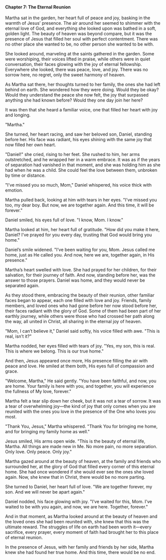 

#### Chapter 7: The Eternal Reunion

Martha sat in the garden, her heart full of peace and joy, basking in the warmth of Jesus’ presence. The air around her seemed to shimmer with the eternal love of God, and everything she looked upon was bathed in a soft, golden light. The beauty of heaven was beyond compare, but it was the presence of Jesus that filled her soul with perfect contentment. There was no other place she wanted to be, no other person she wanted to be with.

She looked around, marveling at the saints gathered in the garden. Some were worshiping, their voices lifted in praise, while others were in quiet conversation, their faces glowing with the joy of eternal fellowship. Everywhere she looked, there was peace, love, and joy. There was no sorrow here, no regret, only the sweet harmony of heaven.

As Martha sat there, her thoughts turned to her family, the ones she had left behind on earth. She wondered how they were doing. Would they be okay? Would they understand the peace she now felt, the joy that surpassed anything she had known before? Would they one day join her here?

It was then that she heard a familiar voice, one that filled her heart with joy and longing.

"Martha."

She turned, her heart racing, and saw her beloved son, Daniel, standing before her. His face was radiant, his eyes shining with the same joy that now filled her own heart.

"Daniel!" she cried, rising to her feet. She rushed to him, her arms outstretched, and he wrapped her in a warm embrace. It was as if the years of separation had vanished in that moment, and she was holding him as she had when he was a child. She could feel the love between them, unbroken by time or distance.

"I’ve missed you so much, Mom," Daniel whispered, his voice thick with emotion.

Martha pulled back, looking at him with tears in her eyes. "I’ve missed you too, my dear boy. But now, we are together again. And this time, it will be forever."

Daniel smiled, his eyes full of love. "I know, Mom. I know."

Martha looked at him, her heart full of gratitude. "How did you make it here, Daniel? I’ve prayed for you every day, trusting that God would bring you home."

Daniel’s smile widened. "I’ve been waiting for you, Mom. Jesus called me home, just as He called you. And now, here we are, together again, in His presence."

Martha’s heart swelled with love. She had prayed for her children, for their salvation, for their journey of faith. And now, standing before her, was the answer to those prayers. Daniel was home, and they would never be separated again.

As they stood there, embracing the beauty of their reunion, other familiar faces began to appear, each one filled with love and joy. Friends, family members, and loved ones who had gone before her now stood before her, their faces radiant with the glory of God. Some of them had been part of her earthly journey, while others were those who had crossed her path along the way, all united in Christ, all sharing in the eternal joy of heaven.

"Mom, I can’t believe it," Daniel said softly, his voice filled with awe. "This is real, isn’t it?"

Martha nodded, her eyes filled with tears of joy. "Yes, my son, this is real. This is where we belong. This is our true home."

And then, Jesus appeared once more, His presence filling the air with peace and love. He smiled at them both, His eyes full of compassion and grace.

"Welcome, Martha," He said gently. "You have been faithful, and now, you are home. Your family is here with you, and together, you will experience the fullness of My love, forever."

Martha felt a tear slip down her cheek, but it was not a tear of sorrow. It was a tear of overwhelming joy—the kind of joy that only comes when you are reunited with the ones you love in the presence of the One who loves you most.

"Thank You, Jesus," Martha whispered. "Thank You for bringing me home, and for bringing my family home as well."

Jesus smiled, His arms open wide. "This is the beauty of eternal life, Martha. All things are made new in Me. No more pain, no more separation. Only love. Only peace. Only joy."

Martha gazed around at the beauty of heaven, at the family and friends who surrounded her, at the glory of God that filled every corner of this eternal home. She had once wondered if she would ever see the ones she loved again. Now, she knew that in Christ, there would be no more parting.

She turned to Daniel, her heart full of love. "We are together forever, my son. And we will never be apart again."

Daniel nodded, his face glowing with joy. "I’ve waited for this, Mom. I’ve waited to be with you again, and now, we are here. Together, forever."

And in that moment, as Martha looked around at the beauty of heaven and the loved ones she had been reunited with, she knew that this was the ultimate reward. The struggles of life on earth had been worth it—every sacrifice, every prayer, every moment of faith had brought her to this place of eternal reunion.

In the presence of Jesus, with her family and friends by her side, Martha knew she had found her true home. And this time, there would be no end.
